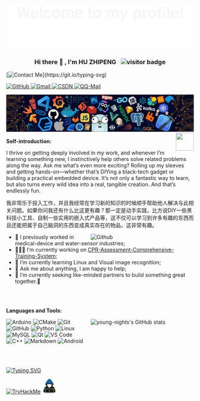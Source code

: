 <!--
There are some material websites for DIY homepages.
1.[emojis表情包网站]https://www.emojiall.com/zh-hans/all-emojis
2.[github的统计卡片]https://github.com/anuraghazra/github-readme-stats
3.[标签样式素材网站]https://shields.io
4.[svg简易图标素材]https://simpleicons.org
5.[动态奖杯素材]https://github.com/ryo-ma/github-profile-trophy
6.[颜文字素材网站]https://symbols.wisdom-life.in/zh-CN/emoticon
-->
<!--
There are some material websites for DIY homepages.
1.[emojis表情包网站]https://www.emojiall.com/zh-hans/all-emojis
2.[github的统计卡片]https://github.com/anuraghazra/github-readme-stats
3.[标签样式素材网站]https://shields.io
4.[svg简易图标素材]https://simpleicons.org
5.[动态奖杯素材]https://github.com/ryo-ma/github-profile-trophy
6.[颜文字素材网站]https://symbols.wisdom-life.in/zh-CN/emoticon
-->

![欢迎横幅](assets/Bottom_up.svg)


<!-- Your title -->
<div align="center">
  <h3>
    Hi there 👋 , I'm HU ZHIPENG
    <img src="https://visitor-badge.laobi.icu/badge?page_id=young-nights" alt="visitor badge" style="margin-left: 8px; vertical-align: right;">
  </h3>
</div>


<!--   Contact Me -->    
[![Contact Me](https://readme-typing-svg.herokuapp.com?color=000000&font=Playwrite+AU+QLD&size=12&center=false&vCenter=true&width=600&lines=Feel+free+to+contact+me+if+needed+!)](https://git.io/typing-svg)

<!-- 同一行，不自动换行；可按需要在外层再包 <p> -->
<!-- Github徽章链接 & 个人Github主页跳转链接-->
<a href="https://github.com/young-nights">
  <img src="https://img.shields.io/badge/-Github-000?style=flat&logo=Github&logoColor=white" alt="GitHub">
</a>
<!-- Gmail徽章链接 & 个人Gmail的填充链接 -->
<a href="mailto:teatime1221hu@gamil.com">
  <img src="https://img.shields.io/badge/-Gmail-D14836?style=flat&logo=Gmail&logoColor=white" alt="Gmail">
</a>
<!-- CSDN徽章链接 & 个人CSDN主页跳转链接 -->
<a href="https://blog.csdn.net/SSA_ming?type=blog">
  <img src="https://img.shields.io/badge/-CSDN-C71D23?style=flat&logo=CSDN&logoColor=white" alt="CSDN">
</a>
<!-- QQ mail徽章链接 & 个人QQ mail的填充链接 -->
<a href="mailto:1845243912@qq.com">
  <img src="https://img.shields.io/badge/-QQ%20Mail-12B7F5?style=flat&logo=QQ&logoColor=white" alt="QQ-Mail">
</a>


<!--   my-header-img -->
![](./images/header_.png)
<a href="https://www.python.org/"><img src="https://upload.wikimedia.org/wikipedia/commons/c/c3/Python-logo-notext.svg" align="right" height="48" width="48" ></a>


**Self-introduction:** 
<!-- 自我简介-->
I thrive on getting deeply involved in my work, and whenever I’m learning something new, I instinctively help others solve related problems along the way. Ask me what’s even more exciting? Rolling up my sleeves and getting hands-on—whether that’s DIYing a black-tech gadget or building a practical embedded device. It’s not only a fantastic way to learn, but also turns every wild idea into a real, tangible creation. And that’s endlessly fun.

我非常乐于投入工作，并且我经常在学习新的知识的时候顺手帮助他人解决与此相关问题。如果你问我还有什么比这更有趣？那一定是动手实践，比方说DIY一些黑科技小工具、自制一些实用的嵌入式产品等，这不仅可以学习到许多有趣的东西而且还能把属于自己脑洞的东西变成真实存在的物品，这非常有趣。

<!-- Any image aligned to the right. Beware the width -->
<img width="55%" align="right" alt="Github" src="https://raw.githubusercontent.com/onimur/.github/master/.resources/git-header.svg" />

- 👯 I previously worked in medical-device and water-sensor industries;
- 👨🏽‍💻 I’m currently working on [CPR-Assessment-Comprehensive-Training-System](https://github.com/young-nights/CPR-Assessment-Comprehensive-Training-System);
- 🌱 I’m currently learning Linux and Visual image recognition; 
- 💬 Ask me about anything, I am happy to help;
- 👯 I’m currently seeking like-minded partners to build something great together.🤝

</br></br>

**Languages and Tools:** 

<!-- Your github readme stats
You can use this api: https://github.com/anuraghazra/github-readme-stats
-->
<!-- 第一行：GitHub Stats 卡片（右） -->
<p>
  <a href="https://github.com/onimur/handle-path-oz">
    <img width="55%"
         align="right"
         alt="young-nights's GitHub stats"
         src="https://github-readme-stats.vercel.app/api?username=young-nights&show_icons=true&hide_border=false" />
  </a>
</p>


<!-- Your languages and tools. Be careful with the alignment. 
You can use this sites to get logos: https://www.vectorlogo.zone or https://simpleicons.org/
-->
<!-- 第一行：4×3 技能图标区（左） -->
<p align="left">
  <img width="10%" src="https://www.vectorlogo.zone/logos/arduino/arduino-ar21.svg" alt="Arduino">
  <img width="10%" src="https://www.vectorlogo.zone/logos/cmake/cmake-ar21.svg" alt="CMake">
  <img width="10%" src="https://www.vectorlogo.zone/logos/git-scm/git-scm-ar21.svg" alt="Git">
  <br>

  <img width="10%" src="https://www.vectorlogo.zone/logos/github/github-ar21.svg" alt="GitHub">
  <img width="10%" src="https://www.vectorlogo.zone/logos/python/python-ar21.svg" alt="Python">
  <img width="10%" src="https://www.vectorlogo.zone/logos/linux/linux-ar21.svg" alt="Linux">
  <br>

  <img width="10%" src="https://www.vectorlogo.zone/logos/mysql/mysql-ar21.svg" alt="MySQL">
  <img width="10%" src="https://www.vectorlogo.zone/logos/qtio/qtio-ar21.svg" alt="Qt">
  <img width="10%" src="https://www.vectorlogo.zone/logos/visualstudio_code/visualstudio_code-ar21.svg" alt="VS Code">
  <br>

  <img width="10%" src="https://www.vectorlogo.zone/logos/isocpp/isocpp-ar21.svg" alt="C++">
  <img width="10%" src="https://www.vectorlogo.zone/logos/commonmark/commonmark-ar21.svg" alt="Markdown">
  <img width="10%" src="https://www.vectorlogo.zone/logos/android/android-ar21.svg" alt="Android">
</p>

<br><br>

<!--   my-ticker -->    
[![Typing SVG](https://readme-typing-svg.herokuapp.com?color=9333EA&center=true&vCenter=true&width=600&lines=Over+4+years+of+programming+experience;Always+learning+new+things;Machine+learning+enthusiast)](https://git.io/typing-svg)

<p>
<a href="https://tryhackme.com/signup?referrer=6606c6ff813081fdb556602e"><img src="https://tryhackme-badges.s3.amazonaws.com/andrej.marinchenko.png" alt="TryHackMe"></a>
<img src = "https://github.com/0xAbdulKhalid/0xAbdulKhalid/raw/main/assets/mdImages/about_me.gif" width = 40px>
</p>



